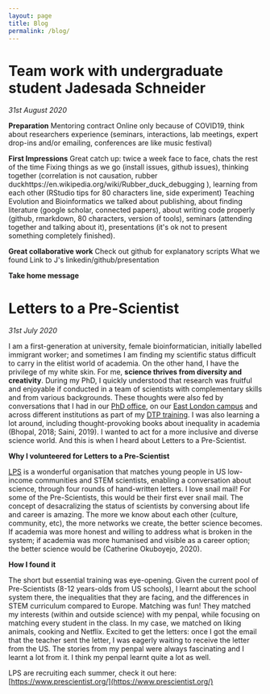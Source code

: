 ```yaml
---
layout: page
title: Blog
permalink: /blog/
---
```


# Team work with undergraduate student Jadesada Schneider
*31st August 2020*

**Preparation**
Mentoring contract
Online only because of COVID19, think about researchers experience (seminars, interactions, lab meetings, expert drop-ins and/or emailing, conferences are like music festival)

**First Impressions**
Great catch up: twice a week face to face, chats the rest of the time
Fixing things as we go (install issues, github issues), thinking together (correlation is not causation, rubber duckhttps://en.wikipedia.org/wiki/Rubber_duck_debugging ), learning from each other (RStudio tips for 80 characters line, side experiment)
Teaching Evolution and Bioinformatics
we talked about publishing, about finding literature (google scholar, connected papers), about writing code properly (github, rmarkdown, 80 characters, version of tools), seminars (attending together and talking about it), presentations (it's ok not to present something completely finished).

**Great collaborative work**
Check out github for explanatory scripts
What we found
Link to J's linkedin/github/presentation

**Take home message**


# Letters to a Pre-Scientist
*31st July 2020*

I am a first-generation at university, female bioinformatician, initially labelled immigrant worker; and sometimes I am finding my scientific status difficult to carry in the elitist world of academia. On the other hand, I have the privilege of my white skin. For me, **science thrives from diversity and creativity**. During my PhD, I quickly understood that research was fruitful and enjoyable if conducted in a team of scientists with complementary skills and from various backgrounds. These thoughts were also fed by conversations that I had in our [PhD office](https://wurmlab.github.io/team/), on our [East London campus](https://www.qmul.ac.uk/about/) and across different institutions as part of my [DTP training](https://london-nerc-dtp.org/). I was also learning a lot around, including thought-provoking books about inequality in academia (Bhopal, 2018; Saini, 2019). I wanted to act for a more inclusive and diverse science world. And this is when I heard about Letters to a Pre-Scientist.

**Why I volunteered for Letters to a Pre-Scientist**

[LPS](https://www.prescientist.org/) is a wonderful organisation that matches young people in US low-income communities and STEM scientists, enabling a conversation about science, through four rounds of hand-written letters. I love snail mail! For some of the Pre-Scientists, this would be their first ever snail mail. The concept of desacralizing the status of scientists by conversing about life and career is amazing. The more we know about each other (culture, community, etc), the more networks we create, the better science becomes. If academia was more honest and willing to address what is broken in the system; if academia was more humanised and visible as a career option; the better science would be (Catherine Okuboyejo, 2020).

**How I found it**

The short but essential training was eye-opening. Given the current pool of Pre-Scientists (8-12 years-olds from US schools), I learnt about the school system there, the inequalities that they are facing, and the differences in STEM curriculum compared to Europe.
Matching was fun! They matched my interests (within and outside science) with my penpal, while focusing on matching every student in the class. In my case, we matched on liking animals, cooking and Netflix.
Excited to get the letters: once I got the email that the teacher sent the letter, I was eagerly waiting to receive the letter from the US. The stories from my penpal were always fascinating and I learnt a lot from it. I think my penpal learnt quite a lot as well.

LPS are recruiting each summer, check it out here: [https://www.prescientist.org/](https://www.prescientist.org/)

